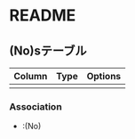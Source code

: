 # README

## (No)sテーブル
|Column |Type |Options |
|-------|-----|--------|
| | | |

### Association
-  :(No)

<!--
table/(no)s:0
     /
-->